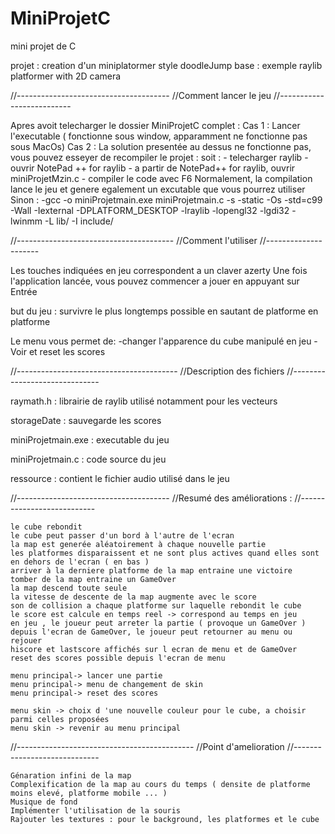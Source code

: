 # MiniProjetC
 mini projet de C

projet : creation d'un miniplatormer style doodleJump
base : exemple raylib platformer with 2D camera

//--------------------------------------
//Comment lancer le jeu
//--------------------------

Apres avoit telecharger le dossier MiniProjetC complet :
Cas 1 : Lancer l'executable ( fonctionne sous window, apparamment ne fonctionne pas sous MacOs)
Cas 2 : La solution presentée au dessus ne fonctionne pas, vous pouvez esseyer de recompiler le projet :
soit :
	- telecharger raylib
	- ouvrir NotePad ++ for raylib
	- a partir de NotePad++ for raylib, ouvrir miniProjetMzin.c
	- compiler le code avec F6
Normalement, la compilation lance le jeu et genere egalement un excutable que vous pourrez utiliser
Sinon : -gcc -o miniProjetmain.exe miniProjetmain.c -s -static -Os -std=c99 -Wall -Iexternal -DPLATFORM_DESKTOP -lraylib -lopengl32 -lgdi32 -lwinmm -L lib/ -I include/

//---------------------------------------
//Comment l'utiliser
//---------------------

Les touches indiquées en jeu correspondent a un claver azerty
Une fois l'application lancée, vous pouvez commencer a jouer en appuyant sur Entrée

but du jeu : survivre le plus longtemps possible en sautant de platforme en platforme

Le menu vous permet de:
	-changer l'apparence du cube manipulé en jeu
	-Voir et reset les scores

//----------------------------------------
//Description des fichiers
//------------------------------

raymath.h : librairie de raylib utilisé notamment pour les vecteurs

storageDate : sauvegarde les scores

miniProjetmain.exe : executable du jeu

miniProjetmain.c : code source du jeu

ressource : contient le fichier audio utilisé dans le jeu


//--------------------------------------
//Resumé des améliorations :
//---------------------------

	le cube rebondit
	le cube peut passer d'un bord à l'autre de l'ecran
	la map est generée aléatoirement à chaque nouvelle partie
	les platformes disparaissent et ne sont plus actives quand elles sont en dehors de l'ecran ( en bas )
	arriver à la derniere platforme de la map entraine une victoire
	tomber de la map entraine un GameOver
	la map descend toute seule
	la vitesse de descente de la map augmente avec le score
	son de collision a chaque platforme sur laquelle rebondit le cube
	le score est calcule en temps reel -> correspond au temps en jeu
	en jeu , le joueur peut arreter la partie ( provoque un GameOver )
	depuis l'ecran de GameOver, le joueur peut retourner au menu ou rejouer
	hiscore et lastscore affichés sur l ecran de menu et de GameOver
	reset des scores possible depuis l'ecran de menu

	menu principal-> lancer une partie
	menu principal-> menu de changement de skin
	menu principal-> reset des scores

	menu skin -> choix d 'une nouvelle couleur pour le cube, a choisir parmi celles proposées
	menu skin -> revenir au menu principal

//--------------------------------------------
//Point d'amelioration
//-----------------------------

	Génaration infini de la map
	Complexification de la map au cours du temps ( densite de platforme moins elevé, platforme mobile ... )
	Musique de fond
	Implémenter l'utilisation de la souris
	Rajouter les textures : pour le background, les platformes et le cube
